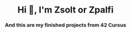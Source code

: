 <h1 align="center">Hi 👋, I'm Zsolt or Zpalfi</h1>
<h3 align="center">And this are my finished projects from 42 Cursus</h3>
